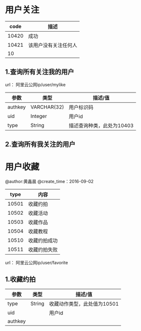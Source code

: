 # 用户关注

| code  | 描述         |
| ----- | ---------- |
| 10420 | 成功         |
| 10421 | 该用户没有关注任何人 |
| 10    |            |



## 1.查询所有关注我的用户

url： 阿里云公网ip/user/mylike

| 参数      | 类型          | 描述/值            |
| ------- | ----------- | --------------- |
| authkey | VARCHAR(32) | 用户标识码           |
| uid     | Integer     | 用户id            |
| type    | String      | 描述查询种类，此处为10403 |



## 2.查询所有我关注的用户



# 用户收藏

@author:黄鑫晨  @create_time：2016-09-02

| type  | 内容     |
| ----- | ------ |
| 10501 | 收藏约拍   |
| 10502 | 收藏活动   |
| 10503 | 收藏作品   |
| 10504 | 收藏教程   |
| 10510 | 收藏约拍成功 |
| 10511 | 收藏约拍失败 |

url： 阿里云公网ip/user/favorite

## 1.收藏约拍

| 参数      | 类型     | 描述/值             |
| ------- | ------ | ---------------- |
| type    | String | 收藏动作类型，此处值为10501 |
| uid     |        | 用户id             |
| authkey |        |                  |

